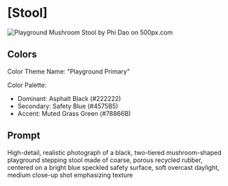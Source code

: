 # [Stool]

![Playground Mushroom Stool by Phi Dao on 500px.com](https://drscdn.500px.org/photo/1116704387/q%3D75_m%3D600_k%3D1/v2?sig=f767274d203f8d65e056d2a5b672d48cd6c8fbc448d27bb051b344cab183c5e)

## Colors

Color Theme Name: "Playground Primary"

Color Palette:

- Dominant: Asphalt Black (#222222)
- Secondary: Safety Blue (#4575B5)
- Accent: Muted Grass Green (#78866B)

## Prompt

High-detail, realistic photograph of a black, two-tiered mushroom-shaped playground stepping stool made of coarse, porous recycled rubber, centered on a bright blue speckled safety surface, soft overcast daylight, medium close-up shot emphasizing texture